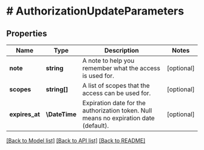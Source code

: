# # AuthorizationUpdateParameters

## Properties

Name | Type | Description | Notes
------------ | ------------- | ------------- | -------------
**note** | **string** | A note to help you remember what the access is used for. | [optional] 
**scopes** | **string[]** | A list of scopes that the access can be used for. | [optional] 
**expires_at** | **\DateTime** | Expiration date for the authorization token. Null means no expiration date (default). | [optional] 

[[Back to Model list]](../../README.md#documentation-for-models) [[Back to API list]](../../README.md#documentation-for-api-endpoints) [[Back to README]](../../README.md)


